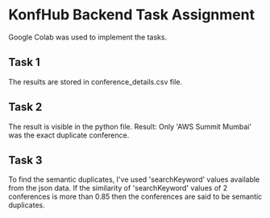 # KonfHub Backend Task Assignment

Google Colab was used to implement the tasks. 

## Task 1

The results are stored in conference_details.csv file.

## Task 2

The result is visible in the python file. Result: Only 'AWS Summit Mumbai' was the exact duplicate conference.

## Task 3
To find the semantic duplicates, I've used 'searchKeyword' values available from the json data. If the similarity of 'searchKeyword' values of 2 conferences is more than 0.85 then the conferences are said to be semantic duplicates.
